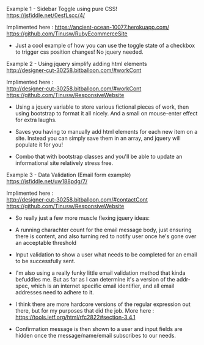 Example 1 - Sidebar Toggle using pure CSS!  
https://jsfiddle.net/0esfLscc/4/

Implimented here : 
https://ancient-ocean-10077.herokuapp.com/  
https://github.com/Tinusw/RubyEcommerceSite  


- Just a cool example of how you can use the toggle state of a checkbox to trigger css position changes! No jquery needed.

Example 2 - Using jquery simplify adding html elements  
http://designer-cut-30258.bitballoon.com/#workCont    

Implimented here :  
http://designer-cut-30258.bitballoon.com/#workCont  
https://github.com/Tinusw/ResponsiveWebsite  

- Using a jquery variable to store various fictional pieces of work, then using bootstrap to format it all nicely. And a small on mouse-enter effect for extra laughs.

- Saves you having to manually add html elements for each new item on a site. Instead you can simply save them in an array, and jquery will populate it for you!

- Combo that with bootstrap classes and you'll be able to update an informational site relatively stress free.

Example 3 - Data Validation (Email form example)  
https://jsfiddle.net/uw188pdg/7/  

Implimented here :   
http://designer-cut-30258.bitballoon.com/#contactCont  
https://github.com/Tinusw/ResponsiveWebsite  

- So really just a few more muscle flexing jquery ideas:

- A running charachter count for the email message body, just ensuring there is content, and also turning red to notify user once he's gone over an acceptable threshold

- Input validation to show a user what needs to be completed for an email to be successfully sent.

- I'm also using a really funky little email validation method that kinda befuddles me. But as far as I can determine it's a version of the addr-spec, which is an internet specific email identifier, and all email addresses need to adhere to it.

- I think there are more hardcore versions of the regular expression out there, but for my purposes that did the job. More here :
https://tools.ietf.org/html/rfc2822#section-3.4.1

- Confirmation message is then shown to a user and input fields are hidden once the message/name/email subscribes to our needs.

